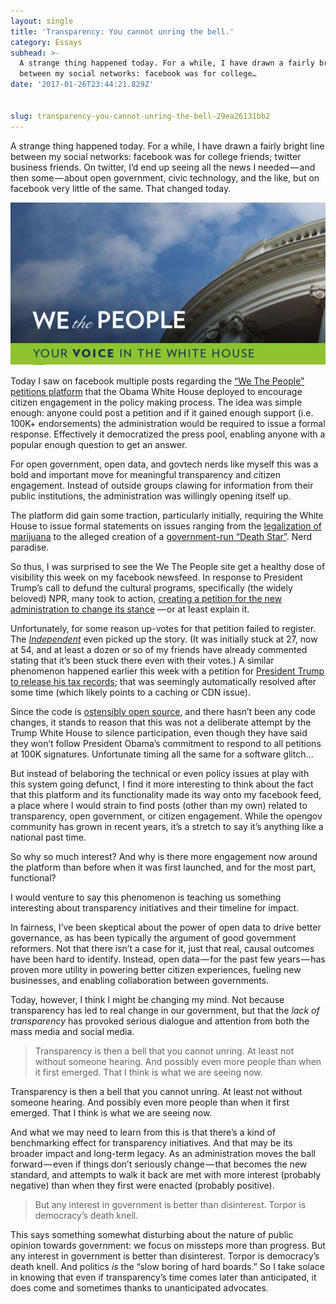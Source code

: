 ```yaml
---
layout: single
title: 'Transparency: You cannot unring the bell.'
category: Essays
subhead: >-
  A strange thing happened today. For a while, I have drawn a fairly bright line
  between my social networks: facebook was for college…
date: '2017-01-26T23:44:21.829Z'


slug: transparency-you-cannot-unring-the-bell-29ea26131bb2
---
```


A strange thing happened today. For a while, I have drawn a fairly bright line between my social networks: facebook was for college friends; twitter business friends. On twitter, I’d end up seeing all the news I needed — and then some — about open government, civic technology, and the like, but on facebook very little of the same. That changed today.

![](/post-img/1__KdxL4UxSsio7NdpQwEtq0w.png)

Today I saw on facebook multiple posts regarding the [“We The People” petitions platform](http://petitions.whitehouse.gov) that the Obama White House deployed to encourage citizen engagement in the policy making process. The idea was simple enough: anyone could post a petition and if it gained enough support (i.e. 100K+ endorsements) the administration would be required to issue a formal response. Effectively it democratized the press pool, enabling anyone with a popular enough question to get an answer.

For open government, open data, and govtech nerds like myself this was a bold and important move for meaningful transparency and citizen engagement. Instead of outside groups clawing for information from their public institutions, the administration was willingly opening itself up.

The platform did gain some traction, particularly initially, requiring the White House to issue formal statements on issues ranging from the [legalization of marijuana](http://www.huffingtonpost.com/2013/01/09/marijuana-legalization_n_2440352.html) to the alleged creation of a [government-run “Death Star”](https://www.washingtonpost.com/news/post-politics/wp/2013/01/12/white-house-rejects-death-star-petittion/). Nerd paradise.

So thus, I was surprised to see the We The People site get a healthy dose of visibility this week on my facebook newsfeed. In response to President Trump’s call to defund the cultural programs, specifically (the widely beloved) NPR, many took to action, [creating a petition for the new administration to change its stance](https://petitions.whitehouse.gov/petition/preserve-national-endowment-arts-and-national-endowment-humanities) — or at least explain it.

Unfortunately, for some reason up-votes for that petition failed to register. The [_Independent_](http://www.independent.co.uk/arts-entertainment/president-donald-trump-arts-funding-nea-neh-cpb-prs-npr-petition-white-house-a7541631.html) even picked up the story. (It was initially stuck at 27, now at 54, and at least a dozen or so of my friends have already commented stating that it’s been stuck there even with their votes.) A similar phenomenon happened earlier this week with a petition for [President Trump to release his tax records](https://www.wired.com/2017/01/petition-didnt-make-trump-give-tax-returns-made-listen/); that was seemingly automatically resolved after some time (which likely points to a caching or CDN issue).

Since the code is [ostensibly open source](https://github.com/WhiteHouse/petitions), and there hasn’t been any code changes, it stands to reason that this was not a deliberate attempt by the Trump White House to silence participation, even though they have said they won’t follow President Obama’s commitment to respond to all petitions at 100K signatures. Unfortunate timing all the same for a software glitch…

But instead of belaboring the technical or even policy issues at play with this system going defunct, I find it more interesting to think about the fact that this platform and its functionality made its way onto my facebook feed, a place where I would strain to find posts (other than my own) related to transparency, open government, or citizen engagement. While the opengov community has grown in recent years, it’s a stretch to say it’s anything like a national past time.

So why so much interest? And why is there more engagement now around the platform than before when it was first launched, and for the most part, functional?

I would venture to say this phenomenon is teaching us something interesting about transparency initiatives and their timeline for impact.

In fairness, I’ve been skeptical about the power of open data to drive better governance, as has been typically the argument of good government reformers. Not that there isn’t a case for it, just that real, causal outcomes have been hard to identify. Instead, open data — for the past few years — has proven more utility in powering better citizen experiences, fueling new businesses, and enabling collaboration between governments.

Today, however, I think I might be changing my mind. Not because transparency has led to real change in our government, but that the _lack of transparency_ has provoked serious dialogue and attention from both the mass media and social media.

> Transparency is then a bell that you cannot unring. At least not without someone hearing. And possibly even more people than when it first emerged. That I think is what we are seeing now.

Transparency is then a bell that you cannot unring. At least not without someone hearing. And possibly even more people than when it first emerged. That I think is what we are seeing now.

And what we may need to learn from this is that there’s a kind of benchmarking effect for transparency initiatives. And that may be its broader impact and long-term legacy. As an administration moves the ball forward — even if things don’t seriously change — that becomes the new standard, and attempts to walk it back are met with more interest (probably negative) than when they first were enacted (probably positive).

> But any interest in government is better than disinterest. Torpor is democracy’s death knell.

This says something somewhat disturbing about the nature of public opinion towards government: we focus on missteps more than progress. But any interest in government is better than disinterest. Torpor is democracy’s death knell. And politics _is_ the “slow boring of hard boards.” So I take solace in knowing that even if transparency’s time comes later than anticipated, it does come and sometimes thanks to unanticipated advocates.